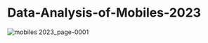 # Data-Analysis-of-Mobiles-2023
![mobiles 2023_page-0001](https://github.com/ShahidAnawar006/Data-Analysis-of-Mobiles-2023/assets/115946949/55cfbea4-2492-49ca-859c-acc718e1d484)

